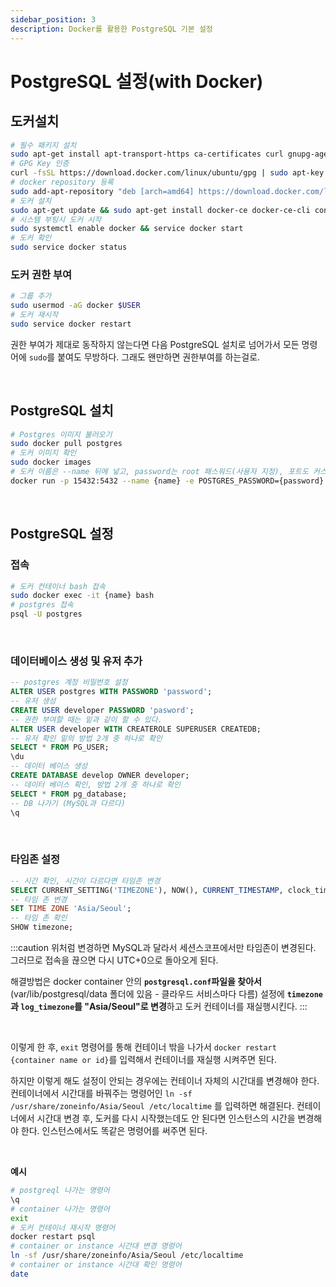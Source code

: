 ```yaml
---
sidebar_position: 3
description: Docker를 활용한 PostgreSQL 기본 설정
---
```


# PostgreSQL 설정(with Docker)

## 도커설치

```bash
# 필수 패키지 설치
sudo apt-get install apt-transport-https ca-certificates curl gnupg-agent software-properties-common
# GPG Key 인증
curl -fsSL https://download.docker.com/linux/ubuntu/gpg | sudo apt-key add -
# docker repository 등록
sudo add-apt-repository "deb [arch=amd64] https://download.docker.com/linux/ubuntu $(lsb_release -cs) stable"
# 도커 설치
sudo apt-get update && sudo apt-get install docker-ce docker-ce-cli containerd.io
# 시스템 부팅시 도커 시작
sudo systemctl enable docker && service docker start
# 도커 확인
sudo service docker status
```

### 도커 권한 부여

``` bash
# 그룹 추가
sudo usermod -aG docker $USER 
# 도커 재시작
sudo service docker restart
```

권한 부여가 제대로 동작하지 않는다면 다음 PostgreSQL 설치로 넘어가서 모든 명령어에 `sudo`를 붙여도 무방하다. 그래도 왠만하면 권한부여를 하는걸로.

<br />

## PostgreSQL 설치

```bash
# Postgres 이미지 불러오기
sudo docker pull postgres
# 도커 이미지 확인
sudo docker images
# 도커 이름은 --name 뒤에 넣고, password는 root 패스워드(사용자 지정), 포트도 커스텀 가능
docker run -p 15432:5432 --name {name} -e POSTGRES_PASSWORD={password} -d postgres
```

<br />

## PostgreSQL 설정

### 접속

```bash
# 도커 컨테이너 bash 접속
sudo docker exec -it {name} bash
# postgres 접속
psql -U postgres
```

<br />

### 데이터베이스 생성 및 유저 추가

```sql
-- postgres 계정 비밀번호 설정
ALTER USER postgres WITH PASSWORD 'password';
-- 유저 생성
CREATE USER developer PASSWORD 'pasword';
-- 권한 부여할 때는 밑과 같이 할 수 있다.
ALTER USER developer WITH CREATEROLE SUPERUSER CREATEDB;
-- 유저 확인 밑의 방법 2개 중 하나로 확인
SELECT * FROM PG_USER;
\du
-- 데이터 베이스 생성
CREATE DATABASE develop OWNER developer;
-- 데이터 베이스 확인, 방법 2개 중 하나로 확인
SELECT * FROM pg_database;
-- DB 나가기 (MySQL과 다르다)
\q
```

<br />

### 타임존 설정

```sql
-- 시간 확인, 시간이 다르다면 타임존 변경
SELECT CURRENT_SETTING('TIMEZONE'), NOW(), CURRENT_TIMESTAMP, clock_timestamp();
-- 타임 존 변경
SET TIME ZONE 'Asia/Seoul';
-- 타임 존 확인
SHOW timezone;
```

:::caution
위처럼 변경하면 MySQL과 달라서 세션스코프에서만 타임존이 변경된다. 그러므로 접속을 끊으면 다시 UTC+0으로 돌아오게 된다.

해결방법은 docker container 안의 **`postgresql.conf`파일을 찾아서**(var/lib/postgresql/data 폴더에 있음 - 클라우드 서비스마다 다름) 설정에 **`timezone`과 `log_timezone`를 "Asia/Seoul"로 변경**하고 도커 컨테이너를 재실행시킨다.
:::

<br />

이렇게 한 후, `exit` 명령어를 통해 컨테이너 밖을 나가서 `docker restart {container name or id}`를 입력해서 컨테이너를 재실행 시켜주면 된다.

하지만 이렇게 해도 설정이 안되는 경우에는 컨테이너 자체의 시간대를 변경해야 한다. 컨테이너에서 시간대를 바꿔주는 명령어인 `ln -sf /usr/share/zoneinfo/Asia/Seoul /etc/localtime` 를 입력하면 해결된다. 컨테이너에서 시간대 변경 후, 도커를 다시 시작했는데도 안 된다면 인스턴스의 시간을 변경해야 한다. 인스턴스에서도 똑같은 명령어를 써주면 된다.

<br />

**예시**
```bash
# postgreql 나가는 명령어
\q
# container 나가는 명령어
exit
# 도커 컨테이너 재시작 명령어
docker restart psql
# container or instance 시간대 변경 명령어
ln -sf /usr/share/zoneinfo/Asia/Seoul /etc/localtime
# container or instance 시간대 확인 명령어
date
```

<br />
